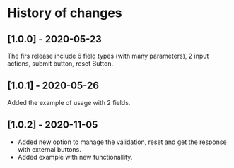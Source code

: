 # History of changes

## [1.0.0] - 2020-05-23

The firs release include 6 field types (with many parameters), 2 input actions, submit button, reset Button.

## [1.0.1] - 2020-05-26

Added the example of usage with 2 fields.

## [1.0.2] - 2020-11-05

- Added new option to manage the validation, reset and get the response with external buttons.
- Added example with new functionallity.
